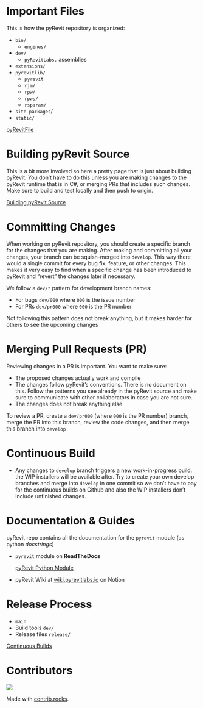 # Important Files

This is how the pyRevit repository is organized:

- `bin/`
    - `engines/`
- `dev/`
    - `pyRevitLabs.` assemblies
- `extensions/`
- `pyrevitlib/`
    - `pyrevit`
    - `rjm/`
    - `rpw/`
    - `rpws/`
    - `rsparam/`
- `site-packages`/
- `static/`

[pyRevitFile](https://www.notion.so/pyRevitFile-193584aa3c7c4f03ba6ef2fc9886bb03)

# Building pyRevit Source

This is a bit more involved so here a pretty page that is just about building pyRevit. You don’t have to do this unless you are making changes  to the pyRevit runtime that is in C#, or merging PRs that includes such changes. Make sure to build and test locally and then push to origin.

[Building pyRevit Source](https://www.notion.so/Building-pyRevit-Source-1d56c772b4f54516ab93da299419d581)

# Committing Changes

When working on pyRevit repository, you should create a specific branch for the changes that you are making. After making and committing all your changes, your branch can be squish-merged into `develop`. This way there would a single commit for every bug fix, feature, or other changes. This makes it very easy to find when a specific change has been introduced to pyRevit and “revert” the changes later if necessary.

We follow a `dev/*` pattern for development branch names:

- For bugs `dev/000` where `000` is the issue number
- For PRs `dev/pr000` where `000` is the PR number

Not following this pattern does not break anything, but it makes harder for others to see the upcoming changes

# Merging Pull Requests (PR)

Reviewing changes in a PR is important. You want to make sure:

- The proposed changes actually work and compile
- The changes follow pyRevit’s conventions. There is no document on this. Follow the patterns you see already in the pyRevit source and make sure to communicate with other collaborators in case you are not sure.
- The changes does not break anything else

To review a PR, create a `dev/pr000` (where `000` is the PR number) branch, merge the PR into this branch, review the code changes, and then merge this branch into `develop`

# Continuous Build

- Any changes to `develop` branch triggers a new work-in-progress build. the WIP installers will be available after. Try to create your own develop branches and merge into `develop` in one commit so we don’t have to pay for the continuous builds on Github and also the WIP installers don’t include unfinished changes.

# Documentation & Guides

pyRevit repo contains all the documentation for the `pyrevit` module (as python *docstrings*)

- `pyrevit` module on **ReadTheDocs**
    
    [pyRevit Python Module](https://www.notion.so/pyRevit-Python-Module-0c0e118ba8984a308399e470a39c45cd)
    
- pyRevit Wiki at [wiki.pyrevitlabs.io](https://wiki.pyrevitlabs.io) on Notion

# Release Process

- `main`
- Build tools `dev/`
- Release files `release/`

[Continuous Builds](https://www.notion.so/Continuous-Builds-aa5f96812949413287163eddf2d646c7)


# Contributors

<a href="https://github.com/eirannejad/pyRevit/graphs/contributors">
  <img src="https://contrib.rocks/image?repo=eirannejad/pyRevit" />
</a>

Made with [contrib.rocks](https://contrib.rocks).
